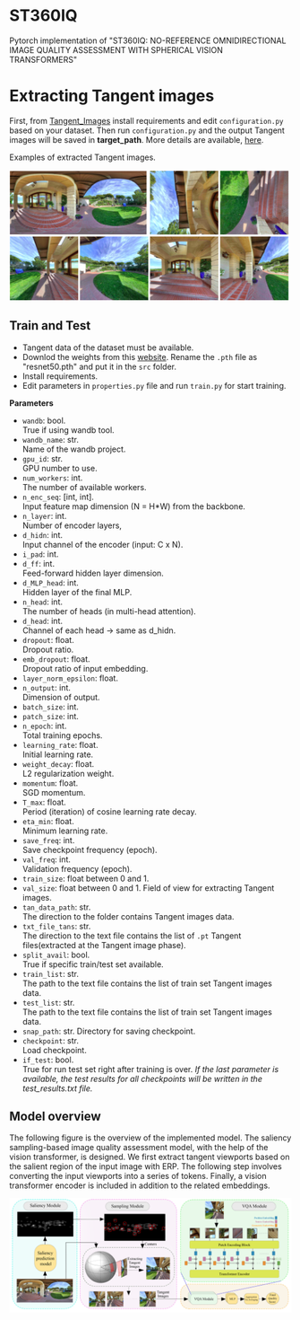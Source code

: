 # ST360IQ
Pytorch implementation of "ST360IQ: NO-REFERENCE OMNIDIRECTIONAL IMAGE QUALITY ASSESSMENT WITH SPHERICAL VISION TRANSFORMERS"

# Extracting Tangent images

 First, from [Tangent_Images](https://github.com/Nafiseh-Tofighi/ST360IQ/tree/main/Tangent_Image) install requirements and edit `configuration.py` based on your dataset. Then run `configuration.py` and the output Tangent images will be saved in **target_path**. More details are available, [here](https://github.com/Nafiseh-Tofighi/ST360IQ/blob/main/Tangent_Image/README.md).
 
Examples of extracted Tangent images.

[<img src="https://github.com/Nafiseh-Tofighi/ST360IQ/blob/main/Images/oiqa_tan%2Bdis.png" width="500"/>](https://github.com/Nafiseh-Tofighi/ST360IQ/blob/main/Images/oiqa_tan%2Bdis.png)

## Train and Test

 - Tangent data of the dataset must be available.
 - Downlod the weights from this [website](https://download.pytorch.org/models/resnet50-0676ba61.pth). Rename the `.pth` file as "resnet50.pth" and put it in the `src` folder.
 - Install requirements.
 - Edit parameters in `properties.py` file and run `train.py` for start training.


**Parameters**
- `wandb`: bool.  
True if using wandb tool.
- `wandb_name`: str.  
Name of the wandb project.
- `gpu_id`: str.  
GPU number to use.
- `num_workers`: int.  
The number of available workers.
- `n_enc_seq`: [int, int].  
Input feature map dimension (N = H*W) from the backbone.
- `n_layer`: int.  
Number of encoder layers,
- `d_hidn`: int.  
Input channel of the encoder (input: C x N).
- `i_pad`: int.
- `d_ff`: int.  
Feed-forward hidden layer dimension.
- `d_MLP_head`: int.  
Hidden layer of the final MLP.
- `n_head`: int.  
The number of heads (in multi-head attention).
- `d_head`: int.  
Channel of each head -> same as d_hidn.
- `dropout`: float.  
Dropout ratio.
- `emb_dropout`: float.  
Dropout ratio of input embedding.
- `layer_norm_epsilon`: float.  
- `n_output`: int.  
Dimension of output.
- `batch_size`: int.
- `patch_size`: int.
- `n_epoch`: int.  
Total training epochs.
- `learning_rate`: float.  
Initial learning rate.
- `weight_decay`: float.  
L2 regularization weight.
- `momentum`: float.  
SGD momentum.
- `T_max`: float.  
Period (iteration) of cosine learning rate decay.
- `eta_min`: float.  
Minimum learning rate.
- `save_freq`: int.  
Save checkpoint frequency (epoch).
- `val_freq`: int.  
Validation frequency (epoch).
- `train_size`: float between 0 and 1.
- `val_size`: float between 0 and 1.
Field of view for extracting Tangent images.
- `tan_data_path`: str.  
The direction to the folder contains Tangent images data.
- `txt_file_tans`: str.  
The direction to the text file contains the list of `.pt` Tangent files(extracted at the Tangent image phase).
- `split_avail`: bool.  
True if specific train/test set available.
- `train_list`: str.  
The path to the text file contains the list of train set Tangent images data.
- `test_list`: str.  
The path to the text file contains the list of train set Tangent images data.
- `snap_path`: str.
Directory for saving checkpoint.
- `checkpoint`: str.  
Load checkpoint.
- `if_test`: bool.  
True for run test set right after training is over.
*If the last parameter is available, the test results for all checkpoints will be written in the test_results.txt file.*

## Model overview

The following figure is the overview of the implemented model. The saliency sampling-based image quality assessment model, with the help of the vision transformer, is designed. We first extract tangent viewports based on the salient region of the input image with ERP. The following step involves converting the input viewports into a series of tokens. Finally, a vision transformer encoder is included in addition to the related embeddings.

[<img src="https://github.com/Nafiseh-Tofighi/ST360IQ/blob/main/Images/Overview.png"/>](https://github.com/Nafiseh-Tofighi/ST360IQ/blob/main/Images/Overview.png)
